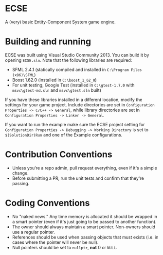 ECSE
====
A (very) basic Entity-Component System game engine.

Building and running
====================
ECSE was built using Visual Studio Community 2013. You can build it by
opening `ECSE.sln`.
Note that the following libraries are required:

- SFML 2.4.1 (statically compiled and installed in `C:\Program Files (x86)\SFML`)
- Boost 1.62.0 (installed in `C:\boost_1_62_0`)
- For unit testing, Google Test (installed in `C:\gtest-1.7.0` with `msvc\gtest-md.sln` and `msvc\gtest.sln` built)

If you have these libraries installed in a different location, modify the
settings for your game project. Include directories are set in
`Configuration Properties -> C/C++ -> General`, while library directories
are set in `Configuration Properties -> Linker -> General`.

If you want to run the example make sure the ECSE project setting for
`Configuration Properties -> Debugging -> Working Directory` is set to
`$(SolutionDir)Run` and one of the Example configurations.

Contribution Conventions
========================
* Unless you're a repo admin, pull request everything, even if it's a simple change.
* Before submitting a PR, run the unit tests and confirm that they're passing.

Coding Conventions
==================
* No "naked news." Any time memory is allocated it should be wrapped in a smart pointer (even if it's just going to be passed to another function).
* The owner should always maintain a smart pointer. Non-owners should use a regular pointer.
* References should be used when passing objects that must exists (i.e. in cases where the pointer will never be null).
* Null pointers should be set to `nullptr`, **not** 0 or `NULL`.